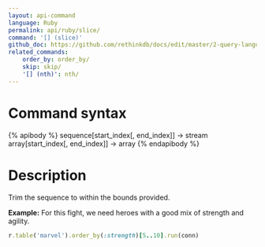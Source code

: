 ```yaml
---
layout: api-command 
language: Ruby
permalink: api/ruby/slice/
command: '[] (slice)'
github_doc: https://github.com/rethinkdb/docs/edit/master/2-query-language/api/ruby/transformations/slice.md
related_commands:
    order_by: order_by/
    skip: skip/
    '[] (nth)': nth/
---
```


# Command syntax #

{% apibody %}
sequence[start_index[, end_index]] &rarr; stream
array[start_index[, end_index]] &rarr; array
{% endapibody %}

# Description #

Trim the sequence to within the bounds provided.

__Example:__ For this fight, we need heroes with a good mix of strength and agility.

```rb
r.table('marvel').order_by(:strength)[5..10].run(conn)
```


